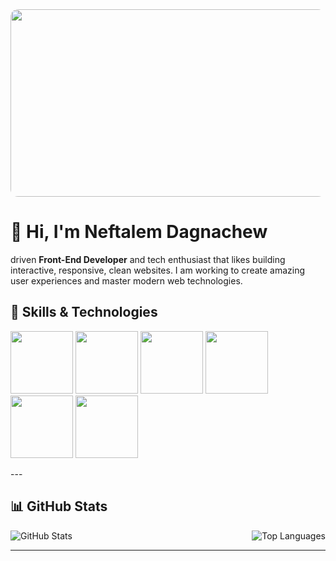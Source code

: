 <img src="![Uploading 575e87fb-6dc8-490f-b624-b21b3a51469a.png"  style="width:500%; height:300px; object-fit:cover; border-radius:12px;" />

# 👋 Hi, I'm Neftalem Dagnachew

driven **Front-End Developer** and tech enthusiast that likes building interactive, responsive, clean websites. I am working to create amazing user experiences and master modern web technologies.

## 🚀 Skills & Technologies
<p>
  <img src="https://img.icons8.com/?size=256&id=20909&format=png" style="height:100px; disply: flex;"/>
  <img src="https://img.icons8.com/?size=256&id=21278&format=png" height="100px"/>
  <img src="https://img.icons8.com/?size=256&id=108784&format=png" height="100px"/>
  <img src="https://img.icons8.com/?size=256&id=nCj4PvnCO0tZ&format=png" height="100px"/>
  <img src="https://img.icons8.com/?size=256&id=wPohyHO_qO1a&format=png" height="100px"/>
  <img src="https://img.icons8.com/?size=256&id=20906&format=png" height="100px"/>
</p>
---

## 📊 GitHub Stats

<div style="display: flex; gap: 20px; justify-content: space-between;">
  <img src="https://github-readme-stats.vercel.app/api?username=Neftalem&show_icons=true&theme=radical" alt="GitHub Stats" style="max-width: 48%;" />
  <img src="https://github-readme-stats.vercel.app/api/top-langs/?username=Neftalem&layout=compact&theme=radical" alt="Top Languages" style="max-width: 48%;" />
</div>

---
